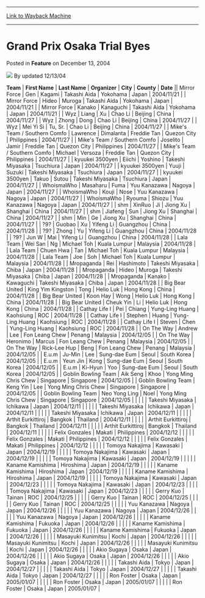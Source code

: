 
---
[Link to Wayback Machine](https://web.archive.org/web/20220807154333/https://magic.wizards.com/en/articles/archive/feature/grand-prix-osaka-trial-byes-2004-12-13)

[_metadata_:wayback_url]:- "https://magic.wizards.com/en/articles/archive/feature/grand-prix-osaka-trial-byes-2004-12-13"
[_metadata_:wayback_raw_url]:- "https://web.archive.org/web/20220807154333id_/https://magic.wizards.com/en/articles/archive/feature/grand-prix-osaka-trial-byes-2004-12-13"
[_metadata_:wayback_capture_timestamp]:- "2022-08-07 15:43:33+00:00"
[_metadata_:description]:- "TeamFirst NameLast NameOrganizerCityCountyDateMirror ForceGenKagamiTakashi AidaYokohamaJapan2004/11/21Mirror ForceHideoMurogaTakashi AidaYokohamaJapan2004/11/21Mirror ForceKanakoKanaguchiTakashi AidaYokohamaJapan2004/11/21WyzLiangXuChao LiBeijingChina2004/11/27WyzZhongDongChao LiBeijingChina2004/11/27WyzMei Yi SiTu, Sr.Chao LiBeijingChina2004/11/27Mike's Team / Southern"
[_metadata_:generator]:- "Drupal 7 (http://drupal.org)"
---


Grand Prix Osaka Trial Byes
===========================



 Posted in **Feature**
 on December 13, 2004 






![](https://media.magic.wizards.com/styles/auth_small/public/generic-avatar-150_423.png)
By updated 12/13/04













 **Team** | **First Name** | **Last Name** | **Organizer** | **City** | **County** | **Date** || Mirror Force | Gen | Kagami | Takashi Aida | Yokohama | Japan | 2004/11/21 |
| Mirror Force | Hideo | Muroga | Takashi Aida | Yokohama | Japan | 2004/11/21 |
| Mirror Force | Kanako | Kanaguchi | Takashi Aida | Yokohama | Japan | 2004/11/21 |
| Wyz | Liang | Xu | Chao Li | Beijing | China | 2004/11/27 |
| Wyz | Zhong | Dong | Chao Li | Beijing | China | 2004/11/27 |
| Wyz | Mei Yi Si | Tu, Sr. | Chao Li | Beijing | China | 2004/11/27 |
| Mike's Team / Southern Comfo | Lawrence | Dimalanta | Freddie Tan | Quezon City | Philippines | 2004/11/27 |
| Mike's Team / Southern Comfo | Joselito | Jamir | Freddie Tan | Quezon City | Philippines | 2004/11/27 |
| Mike's Team / Southern Comfo | Michael | Versoza | Freddie Tan | Quezon City | Philippines | 2004/11/27 |
| kyuukei 3500yen | Eiichi | Yoshino | Takeshi Miyasaka | Tsuchiura | Japan | 2004/11/27 |
| kyuukei 3500yen | Yuuji | Suzuki | Takeshi Miyasaka | Tsuchiura | Japan | 2004/11/27 |
| kyuukei 3500yen | Takuo | Sutou | Takeshi Miyasaka | Tsuchiura | Japan | 2004/11/27 |
| WhoismaWho | Masaharu | Fuma | Yuu Kanazawa | Nagoya | Japan | 2004/11/27 |
| WhoismaWho | Kouji | Nose | Yuu Kanazawa | Nagoya | Japan | 2004/11/27 |
| WhoismaWho | Ryouma | Shiozu | Yuu Kanazawa | Nagoya | Japan | 2004/11/27 |
| shm | XinRuo | Ji | Jiong Xu | Shanghai | China | 2004/11/27 |
| shm | Jiafeng | Sun | Jiong Xu | Shanghai | China | 2004/11/27 |
| shm | Min | Ge | Jiong Xu | Shanghai | China | 2004/11/27 |
| ?9? | Guobao | Xu | Yifeng Li | Guangzhou | China | 2004/11/28 |
| ?9? | Zhong | Yu | Yifeng Li | Guangzhou | China | 2004/11/28 |
| ?9? | Jun W | Mai | Yifeng Li | Guangzhou | China | 2004/11/28 |
| Lala Team | Wei San | Ng | Michael Toh | Kuala Lumpur | Malaysia | 2004/11/28 |
| Lala Team | Chuen Hwa | Tan | Michael Toh | Kuala Lumpur | Malaysia | 2004/11/28 |
| Lala Team | Joe | Soh | Michael Toh | Kuala Lumpur | Malaysia | 2004/11/28 |
| Mropaganda | Rei | Hashimoto | Takeshi Miyasaka | Chiba | Japan | 2004/11/28 |
| Mropaganda | Hideo | Muroga | Takeshi Miyasaka | Chiba | Japan | 2004/11/28 |
| Mropaganda | Kanako  | Kawaguchi | Takeshi Miyasaka | Chiba | Japan | 2004/11/28 |
| Big Bear United | King Yim Kingston | Tong | Helio Luk | Hong Kong | China | 2004/11/28 |
| Big Bear United | Koon Hay | Wong | Helio Luk | Hong Kong | China | 2004/11/28 |
| Big Bear United | Cheuk Yin | Li | Helio Luk | Hong Kong | China | 2004/11/28 |
| Cathay Life I | Pei | Chiang | Yung-Ling Huang | Kaohsiung | ROC | 2004/11/28 |
| Cathay Life I | Stephen | Huang | Yung-Ling Huang | Kaohsiung | ROC | 2004/11/28 |
| Cathay Life I | Steven | Chen | Yung-Ling Huang | Kaohsiung | ROC | 2004/11/28 |
| On The Way | Andrew | Lee | Fon Leang Chew | Penang | Malaysia | 2004/12/05 |
| On The Way | Heronimo | Marcus | Fon Leang Chew | Penang | Malaysia | 2004/12/05 |
| On The Way | Rick-Lee Hup | Beng | Fon Leang Chew | Penang | Malaysia | 2004/12/05 |
| E.u.m | Ju-Min | Lee | Sung-dae Eum | Seoul | South Korea | 2004/12/05 |
| E.u.m | Yeun Jin | Kong | Sung-dae Eum | Seoul | South Korea | 2004/12/05 |
| E.u.m | Ki-Hyun | Yoo | Sung-dae Eum | Seoul | South Korea | 2004/12/05 |
| Goblin Bowling Team | Aik Seng | Khoo | Yong Ming Chris Chew | Singapore | Singapore | 2004/12/05 |
| Goblin Bowling Team | Keng Yin | Lee | Yong Ming Chris Chew | Singapore | Singapore | 2004/12/05 |
| Goblin Bowling Team | Neo Yong Ling | Noel | Yong Ming Chris Chew | Singapore | Singapore | 2004/12/05 |
|  |  |  | Takeshi Miyasaka | Ichikawa | Japan | 2004/12/11 |
|  |  |  | Takeshi Miyasaka | Ichikawa | Japan | 2004/12/11 |
|  |  |  | Takeshi Miyasaka | Ichikawa | Japan | 2004/12/11 |
|  |  |  | Arthit Eurkittiroj | Bangkok | Thailand | 2004/12/11 |
|  |  |  | Arthit Eurkittiroj | Bangkok | Thailand | 2004/12/11 |
|  |  |  | Arthit Eurkittiroj | Bangkok | Thailand | 2004/12/11 |
|  |  |  | Felix Gonzales | Makati | Philippines | 2004/12/12 |
|  |  |  | Felix Gonzales | Makati | Philippines | 2004/12/12 |
|  |  |  | Felix Gonzales | Makati | Philippines | 2004/12/12 |
|  |  |  | Tomoya Nakajima | Kawasaki | Japan | 2004/12/19 |
|  |  |  | Tomoya Nakajima | Kawasaki | Japan | 2004/12/19 |
|  |  |  | Tomoya Nakajima | Kawasaki | Japan | 2004/12/19 |
|  |  |  | Kaname Kamishima | Hiroshima | Japan | 2004/12/19 |
|  |  |  | Kaname Kamishima | Hiroshima | Japan | 2004/12/19 |
|  |  |  | Kaname Kamishima | Hiroshima | Japan | 2004/12/19 |
|  |  |  | Tomoya Nakajima | Kawasaki | Japan | 2004/12/23 |
|  |  |  | Tomoya Nakajima | Kawasaki | Japan | 2004/12/23 |
|  |  |  | Tomoya Nakajima | Kawasaki | Japan | 2004/12/23 |
|  |  |  | Gerry Kuo | Tainan | ROC | 2004/12/25 |
|  |  |  | Gerry Kuo | Tainan | ROC | 2004/12/25 |
|  |  |  | Gerry Kuo | Tainan | ROC | 2004/12/25 |
|  |  |  | Yuu Kanazawa | Nagoya | Japan | 2004/12/26 |
|  |  |  | Yuu Kanazawa | Nagoya | Japan | 2004/12/26 |
|  |  |  | Yuu Kanazawa | Nagoya | Japan | 2004/12/26 |
|  |  |  | Kaname Kamishima | Fukuoka | Japan | 2004/12/26 |
|  |  |  | Kaname Kamishima | Fukuoka | Japan | 2004/12/26 |
|  |  |  | Kaname Kamishima | Fukuoka | Japan | 2004/12/26 |
|  |  |  | Masayuki Kunimitsu | Kochi | Japan | 2004/12/26 |
|  |  |  | Masayuki Kunimitsu | Kochi | Japan | 2004/12/26 |
|  |  |  | Masayuki Kunimitsu | Kochi | Japan | 2004/12/26 |
|  |  |  | Akio Sugaya | Osaka | Japan | 2004/12/26 |
|  |  |  | Akio Sugaya | Osaka | Japan | 2004/12/26 |
|  |  |  | Akio Sugaya | Osaka | Japan | 2004/12/26 |
|  |  |  | Takashi Aida | Tokyo | Japan | 2004/12/27 |
|  |  |  | Takashi Aida | Tokyo | Japan | 2004/12/27 |
|  |  |  | Takashi Aida | Tokyo | Japan | 2004/12/27 |
|  |  |  | Ron Foster | Osaka | Japan | 2005/01/07 |
|  |  |  | Ron Foster | Osaka | Japan | 2005/01/07 |
|  |  |  | Ron Foster | Osaka | Japan | 2005/01/07 |








